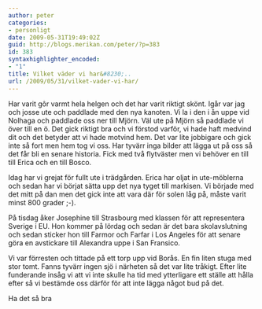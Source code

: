 ```yaml
---
author: peter
categories:
- personligt
date: 2009-05-31T19:49:02Z
guid: http://blogs.merikan.com/peter/?p=383
id: 383
syntaxhighlighter_encoded:
- "1"
title: Vilket väder vi har&#8230;..
url: /2009/05/31/vilket-vader-vi-har/
---
```


Har varit gôr varmt hela helgen och det har varit riktigt skönt. Igår var jag och josse ute och paddlade med den nya kanoten. Vi la i den i ån uppe vid Nolhaga och paddlade oss ner till Mjörn. Väl ute på Mjörn så paddlade vi över till en ö. Det gick riktigt bra och vi förstod varför, vi hade haft medvind dit och det betyder att vi hade motvind hem. Det var lite jobbigare och gick inte så fort men hem tog vi oss. Har tyvärr inga bilder att lägga ut på oss så det får bli en senare historia. Fick med två flytväster men vi behöver en till till Erica och en till Bosco.

Idag har vi grejat för fullt ute i trädgården. Erica har oljat in ute-möblerna och sedan har vi börjat sätta upp det nya tyget till markisen. Vi började med det mitt på dan men det gick inte att vara där för solen låg på, måste varit minst 800 grader ;-).

På tisdag åker Josephine till Strasbourg med klassen för att representera Sverige i EU. Hon kommer på lördag och sedan är det bara skolavslutning och sedan sticker hon till Farmor och Farfar i Los Angeles för att senare göra en avstickare till Alexandra uppe i San Fransico.

Vi var förresten och tittade på ett torp upp vid Borås. En fin liten stuga med stor tomt. Fanns tyvärr ingen sjö i närheten så det var lite tråkigt. Efter lite funderande insåg vi att vi inte skulle ha tid med ytterligare ett ställe att hålla efter så vi bestämde oss därför för att inte lägga något bud på det. 

Ha det så bra